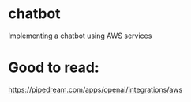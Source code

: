 # chatbot
Implementing a chatbot using AWS services


# Good to read:
https://pipedream.com/apps/openai/integrations/aws
